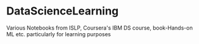 # DataScienceLearning
Various Notebooks from ISLP, Coursera's IBM DS course, book-Hands-on ML etc. particularly for learning purposes
